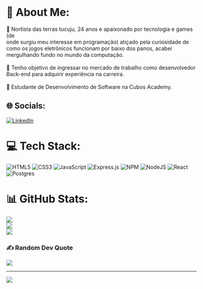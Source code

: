 # 💫 About Me:
💬 Nortista das terras tucuju, 24 anos e apaixonado por tecnologia e games (de<br>onde surgiu meu interesse em programação) atiçado pela curiosidade de<br>como os jogos eletrônicos funcionam por baixo dos panos, acabei<br>mergulhando fundo no mundo da computação.<br><br>🔭 Tenho objetivo de ingressar no mercado de trabalho como desenvolvedor Back-end para adquirir experiência na carreira.<br><br>🌱  Estudante de Desenvolvimento de Software na Cubos Academy.


## 🌐 Socials:
[![LinkedIn](https://img.shields.io/badge/LinkedIn-%230077B5.svg?logo=linkedin&logoColor=white)](https://linkedin.com/in/laezio-picanco/) 

# 💻 Tech Stack:
![HTML5](https://img.shields.io/badge/html5-%23E34F26.svg?style=plastic&logo=html5&logoColor=white) ![CSS3](https://img.shields.io/badge/css3-%231572B6.svg?style=plastic&logo=css3&logoColor=white) ![JavaScript](https://img.shields.io/badge/javascript-%23323330.svg?style=plastic&logo=javascript&logoColor=%23F7DF1E) ![Express.js](https://img.shields.io/badge/express.js-%23404d59.svg?style=plastic&logo=express&logoColor=%2361DAFB) ![NPM](https://img.shields.io/badge/NPM-%23000000.svg?style=plastic&logo=npm&logoColor=white) ![NodeJS](https://img.shields.io/badge/node.js-6DA55F?style=plastic&logo=node.js&logoColor=white) ![React](https://img.shields.io/badge/react-%2320232a.svg?style=plastic&logo=react&logoColor=%2361DAFB) ![Postgres](https://img.shields.io/badge/postgres-%23316192.svg?style=plastic&logo=postgresql&logoColor=white) 
# 📊 GitHub Stats:
![](https://github-readme-stats.vercel.app/api?username=LaezioAP&theme=tokyonight&hide_border=false&include_all_commits=true&count_private=true)<br/>
![](https://github-readme-streak-stats.herokuapp.com/?user=LaezioAP&theme=tokyonight&hide_border=false)<br/>
![](https://github-readme-stats.vercel.app/api/top-langs/?username=LaezioAP&theme=tokyonight&hide_border=false&include_all_commits=true&count_private=true&layout=compact)

### ✍️ Random Dev Quote
![](https://quotes-github-readme.vercel.app/api?type=vetical&theme=tokyonight)

---
[![](https://visitcount.itsvg.in/api?id=LaezioAP&icon=1&color=2)](https://visitcount.itsvg.in)

<!-- Proudly created with GPRM ( https://gprm.itsvg.in ) -->
